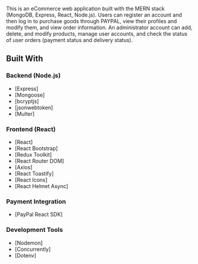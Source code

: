 This is an eCommerce web application built with the MERN stack (MongoDB, Express, React, Node.js). Users can register an account and then log in to purchase goods through PAYPAL, view their profiles and modify them, and view order information. An administrator account can add, delete, and modify products, manage user accounts, and check the status of user orders (payment status and delivery status).

## Built With

### Backend (Node.js)
- [Express]
- [Mongoose]
- [bcryptjs]
- [jsonwebtoken]
- [Multer]

### Frontend (React)
- [React]
- [React Bootstrap]
- [Redux Toolkit]
- [React Router DOM]
- [Axios]
- [React Toastify]
- [React Icons]
- [React Helmet Async]

### Payment Integration
- [PayPal React SDK]

### Development Tools
- [Nodemon]
- [Concurrently]
- [Dotenv]
